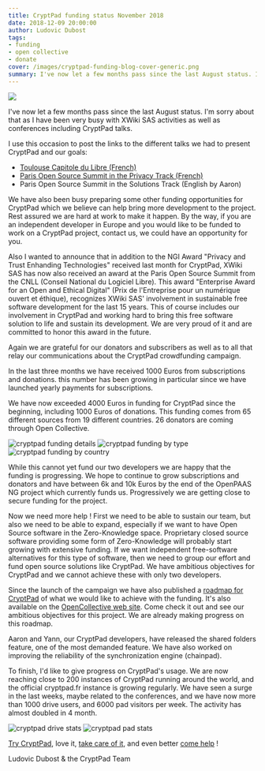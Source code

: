 ```yaml
---
title: CryptPad funding status November 2018
date: 2018-12-09 20:00:00
author: Ludovic Dubost
tags:
- funding
- open collective
- donate
cover: /images/cryptpad-funding-blog-cover-generic.png
summary: I've now let a few months pass since the last August status. I'm sorry about that as I have been very busy with XWiki SAS activities as well as conferences including CryptPad talks.
---
```


![](/images/cryptpad-funding-blog-cover-generic.png)

I've now let a few months pass since the last August status. I'm sorry about that as I have been very busy with XWiki SAS activities as well as conferences including CryptPad talks.

I use this occasion to post the links to the different talks we had to present CryptPad and our goals:

- [Toulouse Capitole du Libre (French)](https://cryptpad.fr/slide/#/2/slide/view/HUJaxog3vrIJpJJ37-kDAecBJN7Y8yblLtjQEYrUSWU/embed/present/)
- [Paris Open Source Summit in the Privacy Track (French)](https://cryptpad.fr/slide/#/2/slide/view/d9tE0ekARv6YYcDroYIrLQelPpwnUbYNMQnLYHJXpDk/embed/present/)
- Paris Open Source Summit in the Solutions Track (English by Aaron)

We have also been busy preparing some other funding opportunities for CryptPad which we believe can help bring more development to the project. Rest assured we are hard at work to make it happen. By the way, if you are an independent developer in Europe and you would like to be funded to work on a CryptPad project, contact us, we could have an opportunity for you.

Also I wanted to announce that in addition to the NGI Award "Privacy and Trust Enhanding Technologies" received last month for CryptPad, XWiki SAS has now also received an award at the Paris Open Source Summit from the CNLL (Conseil National du Logiciel Libre). This award "Enterprise Award for an Open and Ethical Digital" (Prix de l'Entreprise pour un numérique ouvert et éthique), recognizes XWiki SAS' involvement in sustainable free software development for the last 15 years. This of course includes our involvement in CryptPad and working hard to bring this free software solution to life and sustain its development. We are very proud of it and are committed to honor this award in the future.

Again we are grateful for our donators and subscribers as well as to all that relay our communications about the CryptPad crowdfunding campaign.

In the last three months we have received 1000 Euros from subscriptions and donations. this number has been growing in particular since we have launched yearly payments for subscriptions. 

We have now exceeded 4000 Euros in funding for CryptPad since the beginning, including 1000 Euros of donations. This funding comes from 65 different sources from 19 different countries. 26 donators are coming through Open Collective.

![cryptpad funding details](/images/cryptpad-201811-revenues-details.png)
![cryptpad funding by type](/images/cryptpad-201811-countries.png)
![cryptpad funding by country](/images/cryptpad-201811-revenuesources.png)

While this cannot yet fund our two developers we are happy that the funding is progressing. We hope to continue to grow subscriptions and donators and have between 6k and 10k Euros by the end of the OpenPAAS NG project which currently funds us. Progressively we are getting close to secure funding for the project.

Now we need more help ! First we need to be able to sustain our team, but also we need to be able to expand, especially if we want to have Open Source software in the Zero-Knowledge space. Proprietary closed source software providing some form of Zero-Knowledge will probably start growing with extensive funding. If we want independent free-software alternatives for this type of software, then we need to group our effort and fund open source solutions like CryptPad. We have ambitious objectives for CryptPad and we cannot achieve these with only two developers.

Since the launch of the campaign we have also published a [roadmap for CryptPad](/tags/roadmap/) of what we would like to achieve with the funding. It's also available on the [OpenCollective web site](https://opencollective.com/cryptpad/#about). Come check it out and see our ambitious objectives for this project. We are already making progress on this roadmap.

Aaron and Yann, our CryptPad developers, have released the shared folders feature, one of the most demanded feature. We have also worked on improving the reliability of the synchronization engine (chainpad).

To finish, I'd like to give progress on CryptPad's usage. We are now reaching close to 200 instances of CryptPad running around the world, and the official cryptpad.fr instance is growing regularly. We have seen a surge in the last weeks, maybe related to the conferences, and we have now more than 1000 drive users, and 6000 pad visitors per week. The activity has almost doubled in 4 month.

![cryptpad drive stats](/images/cryptpad-201811-stats-drive.png)
![cryptpad pad stats](/images/cryptpad-201811-stats-pads.png)

[Try CryptPad](https://cryptpad.fr), love it, [take care of it](https://opencollective.com/cryptpad/), and even better [come help](https://github.com/xwiki-labs/cryptpad) !

Ludovic Dubost & the CryptPad Team
